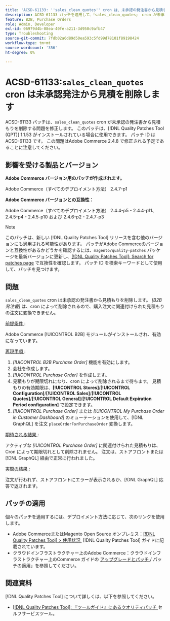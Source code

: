 ```yaml
---
title: 'ACSD-61133: ''sales_clean_quotes'' cron は、未承認の発注書から見積を削除します'
description: ACSD-61133 パッチを適用して、「sales_clean_quotes」 cron が未承認の発注書から見積もりを削除するAdobe Commerceの問題を修正してください。
feature: B2B, Purchase Orders
role: Admin, Developer
exl-id: 06979d4b-08ea-40fe-a211-3d950c9afb47
type: Troubleshooting
source-git-commit: 7fdb02a6d89d50ea593c5fd99d78101f89198424
workflow-type: tm+mt
source-wordcount: '356'
ht-degree: 0%

---
```


# ACSD-61133:`sales_clean_quotes` cron は未承認発注から見積を削除します

ACSD-61133 パッチは、`sales_clean_quotes` cron が未承認の発注書から見積もりを削除する問題を修正します。 このパッチは、[!DNL Quality Patches Tool (QPT)] 1.1.53 がインストールされている場合に使用できます。 パッチ ID は ACSD-61133 です。 この問題はAdobe Commerce 2.4.8 で修正される予定であることに注意してください。

## 影響を受ける製品とバージョン

**Adobe Commerce バージョン用のパッチが作成されます。**

Adobe Commerce（すべてのデプロイメント方法） 2.4.7-p1

**Adobe Commerce バージョンとの互換性：**

Adobe Commerce（すべてのデプロイメント方法） 2.4.4-p5 - 2.4.4-p11、2.4.5-p4 - 2.4.5-p10 および 2.4.6-p2 - 2.4.7-p3

>[!NOTE]
>
>このパッチは、新しい [!DNL Quality Patches Tool] リリースを含む他のバージョンにも適用される可能性があります。 パッチがAdobe Commerceのバージョンと互換性があるかどうかを確認するには、`magento/quality-patches` パッケージを最新バージョンに更新し、[[!DNL Quality Patches Tool]: Search for patches page](https://experienceleague.adobe.com/tools/commerce-quality-patches/index.html?lang=ja) で互換性を確認します。 パッチ ID を検索キーワードとして使用して、パッチを見つけます。

## 問題

`sales_clean_quotes` cron は未承認の発注書から見積もりを削除します。 *[B2B 発注書]* は、cron によって削除されるので、購入注文に関連付けられた見積もりの注文に変換できません。

<u> 前提条件 </u>:

Adobe Commerce [!UICONTROL B2B] モジュールがインストールされ、有効になっています。

<u> 再現手順 </u>:

1. *[!UICONTROL B2B Purchase Order]* 機能を有効にします。
1. 会社を作成します。
1. *[!UICONTROL Purchase Order]* を作成します。
1. 見積もりが期限切れになり、cron によって削除されるまで待ちます。 見積もりの有効期限は、**[!UICONTROL Stores]**/**[!UICONTROL Configuration]**/**[!UICONTROL Sales]**/**[!UICONTROL Quotes]**/**[!UICONTROL General]**/**[!UICONTROL Default Expiration Period configuration]** で設定できます。
1. *[!UICONTROL Purchase Order]* または *[!UICONTROL My Purchase Order in Customer Dashboard]* のミューテーションを使用して、[!DNL GraphQL] を注文 `placeOrderForPurchaseOrder` 変換します。

<u> 期待される結果 </u>:

アクティブな *[!UICONTROL Purchase Order]* に関連付けられた見積もりは、Cron によって期限切れとして削除されません。 注文は、ストアフロントまたは [!DNL GraphQL] 経由で正常に行われました。

<u> 実際の結果 </u>:

注文が行われず、ストアフロントにエラーが表示されるか、[!DNL GraphQL] 応答で返されます。

## パッチの適用

個々のパッチを適用するには、デプロイメント方法に応じて、次のリンクを使用します。

* Adobe CommerceまたはMagento Open Source オンプレミス：[[!DNL Quality Patches Tool] > 使用状況 &#x200B;](/help/tools/quality-patches-tool/usage.md) [!DNL Quality Patches Tool] ガイドに記載されています。
* クラウドインフラストラクチャー上のAdobe Commerce：クラウドインフラストラクチャー上のCommerce ガイドの [&#x200B; アップグレードとパッチ &#x200B;](https://experienceleague.adobe.com/docs/commerce-cloud-service/user-guide/develop/upgrade/apply-patches.html?lang=ja)/ パッチの適用」を参照してください。

## 関連資料

[!DNL Quality Patches Tool] について詳しくは、以下を参照してください。

* [[!DNL Quality Patches Tool]: 『ツールガイド』にあるクオリティパッチ &#x200B;](/help/tools/quality-patches-tool/quality-patches-tool-to-self-serve-quality-patches.md) セルフサービスツール。
